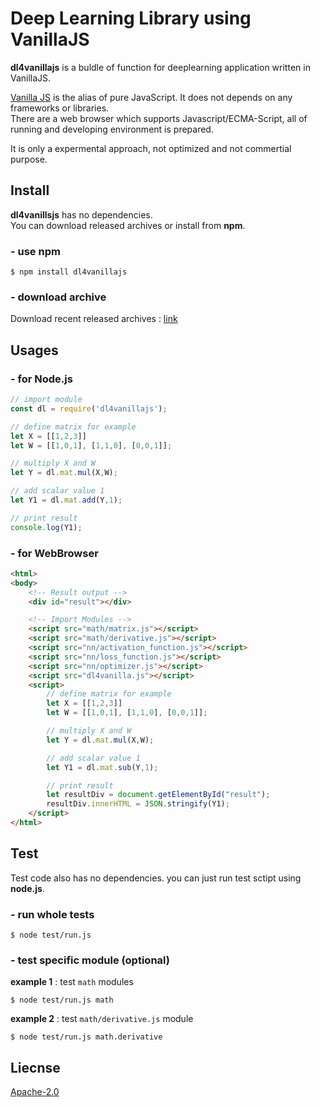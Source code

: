 # Deep Learning Library using VanillaJS

**dl4vanillajs** is a buldle of function for deeplearning application written in VanillaJS. 

[Vanilla JS](http://vanilla-js.com/) is the alias of pure JavaScript. It does not depends on any frameworks or libraries. <br/>
There are a web browser which supports Javascript/ECMA-Script, all of running and developing environment is prepared.

It is only a expermental approach, not optimized and not commertial purpose.


## Install
**dl4vanillsjs** has no dependencies.<br/>
You can download released archives or install from **npm**.

### - use npm
```
$ npm install dl4vanillajs
```

### - download archive
Download recent released archives : [link](https://github.com/ivorycirrus/dl4vanillajs/releases)


## Usages

### - for Node.js
```javascript
// import module
const dl = require('dl4vanillajs');

// define matrix for example
let X = [[1,2,3]]
let W = [[1,0,1], [1,1,0], [0,0,1]];

// multiply X and W
let Y = dl.mat.mul(X,W);

// add scalar value 1
let Y1 = dl.mat.add(Y,1);

// print result
console.log(Y1);
```

### - for WebBrowser
```html
<html>
<body>
	<!-- Result output -->
	<div id="result"></div>

	<!-- Import Modules -->
	<script src="math/matrix.js"></script>
	<script src="math/derivative.js"></script>
	<script src="nn/activation_function.js"></script>
	<script src="nn/loss_function.js"></script>
	<script src="nn/optimizer.js"></script>
	<script src="dl4vanilla.js"></script>
	<script>
		// define matrix for example
		let X = [[1,2,3]]
		let W = [[1,0,1], [1,1,0], [0,0,1]];

		// multiply X and W
		let Y = dl.mat.mul(X,W);

		// add scalar value 1
		let Y1 = dl.mat.sub(Y,1);

		// print result
		let resultDiv = document.getElementById("result");
		resultDiv.innerHTML = JSON.stringify(Y1);
	</script>
</html>
```


## Test
Test code also has no dependencies. you can just run test sctipt using **node.js**.

### - run whole tests
```
$ node test/run.js
```

### - test specific module (optional)
**example 1** : test `math` modules
```
$ node test/run.js math
```

**example 2** : test `math/derivative.js` module
```
$ node test/run.js math.derivative
```


## Liecnse
[Apache-2.0](LICENSE)